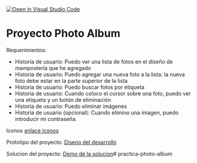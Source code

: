 [![Open in Visual Studio Code](https://classroom.github.com/assets/open-in-vscode-c66648af7eb3fe8bc4f294546bfd86ef473780cde1dea487d3c4ff354943c9ae.svg)](https://classroom.github.com/online_ide?assignment_repo_id=7904388&assignment_repo_type=AssignmentRepo)
# Proyecto Photo Album

Requerimientos:
- Historia de usuario: Puedo ver una lista de fotos en el diseño de mampostería que he agregado 
- Historia de usuario: Puedo agregar una nueva foto a la lista: la nueva foto debe estar en la parte superior de la lista 
- Historia de usuario: Puedo buscar fotos por etiqueta 
- Historia de usuario: Cuando coloco el cursor sobre una foto, puedo ver una etiqueta y un botón de eliminación
- Historia de usuario: Puedo eliminar imágenes 
- Historia de usuario (opcional): Cuando elimino una imagen, puedo introducir mi contraseña.


Iconos
[enlace iconos](https://google.github.io/material-design-icons/)

Prototipo del proyecto:
[Diseno del desarrollo](https://www.figma.com/file/a1xUD6nInLKRz6evFKKdir/My-unsplash?node-id=0%3A1)


Solucion del proyecto:
[Demo de la solucion](https://my-unsplash-app.vercel.app/)# practica-photo-album

